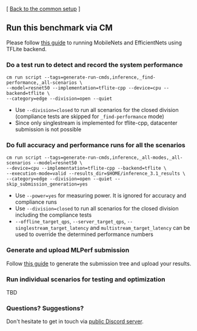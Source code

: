 [ [Back to the common setup](README.md) ]


## Run this benchmark via CM

Please follow [this guide](https://github.com/mlcommons/ck/blob/master/cm-mlops/script/run-mlperf-inference-mobilenet-models/README-about.md) 
to running MobileNets and EfficientNets using TFLite backend.





### Do a test run to detect and record the system performance

```
cm run script --tags=generate-run-cmds,inference,_find-performance,_all-scenarios \
--model=resnet50 --implementation=tflite-cpp --device=cpu --backend=tflite \
--category=edge --division=open --quiet
```
* Use `--division=closed` to run all scenarios for the closed division (compliance tests are skipped for `_find-performance` mode)
* Since only singlestream is implemented for tflite-cpp, datacenter submission is not possible

### Do full accuracy and performance runs for all the scenarios

```
cm run script --tags=generate-run-cmds,inference,_all-modes,_all-scenarios --model=resnet50 \
--device=cpu --implementation=tflite-cpp --backend=tflite \
--execution-mode=valid --results_dir=$HOME/inference_3.1_results \
--category=edge --division=open --quiet --skip_submission_generation=yes
```

* Use `--power=yes` for measuring power. It is ignored for accuracy and compliance runs
* Use `--division=closed` to run all scenarios for the closed division including the compliance tests
* `--offline_target_qps`, `--server_target_qps`, `--singlestream_target_latency` and `multistream_target_latency` can be used to override the determined performance numbers

### Generate and upload MLPerf submission

Follow [this guide](../Submission.md) to generate the submission tree and upload your results.


### Run individual scenarios for testing and optimization

TBD

### Questions? Suggestions?

Don't hesitate to get in touch via [public Discord server](https://discord.gg/JjWNWXKxwT).
